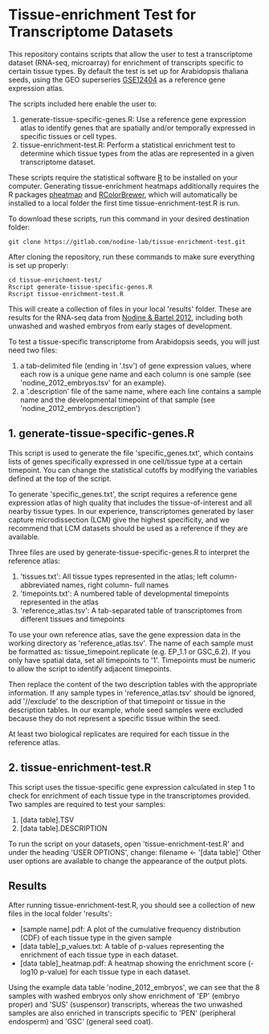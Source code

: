 # Tissue-enrichment Test for Transcriptome Datasets
This repository contains scripts that allow the user to test a transcriptome dataset (RNA-seq, microarray)
for enrichment of transcripts specific to certain tissue types. By default the test is set up for
Arabidopsis thaliana seeds, using the GEO superseries [GSE12404](https://www.ncbi.nlm.nih.gov/geo/query/acc.cgi?acc=GSE12404)
as a reference gene expression atlas.

The scripts included here enable the user to:
1. generate-tissue-specific-genes.R: Use a reference gene expression atlas to identify genes that are spatially and/or temporally expressed in specific tissues or cell types.
2. tissue-enrichment-test.R: Perform a statistical enrichment test to determine which tissue types from the atlas are represented in a given transcriptome dataset.

These scripts require the statistical software [R](https://www.r-project.org/) to be installed on your
computer. Generating tissue-enrichment heatmaps additionally requires the R packages [pheatmap](https://cran.r-project.org/web/packages/pheatmap/index.html)
and [RColorBrewer](https://cran.r-project.org/web/packages/RColorBrewer/index.html), which will automatically
be installed to a local folder the first time tissue-enrichment-test.R is run.

To download these scripts, run this command in your desired destination folder:
```shell
git clone https://gitlab.com/nodine-lab/tissue-enrichment-test.git
```

After cloning the repository, run these commands to make sure everything is set up properly:
```shell
cd tissue-enrichment-test/
Rscript generate-tissue-specific-genes.R
Rscript tissue-enrichment-test.R
```

This will create a collection of files in your local 'results' folder. These are results for the
RNA-seq data from [Nodine & Bartel 2012](https://www.ncbi.nlm.nih.gov/pubmed/22266940), including
both unwashed and washed embryos from early stages of development.

To test a tissue-specific transcriptome from Arabidopsis seeds, you will just need two files:
1. a tab-delimited file (ending in '.tsv') of gene expression values, where each row is a unique gene name and each column is one sample (see 'nodine_2012_embryos.tsv' for an example).
2. a '.description' file of the same name, where each line contains a sample name and the developmental timepoint of that sample (see 'nodine_2012_embryos.description')

## 1. generate-tissue-specific-genes.R
This script is used to generate the file 'specific_genes.txt', which contains lists of genes specifically
expressed in one cell/tissue type at a certain timepoint. You can change the statistical cutoffs by modifying
the variables defined at the top of the script.

To generate 'specific_genes.txt', the script requires a reference gene expression atlas
of high quality that includes the tissue-of-interest and all nearby tissue types. In our experience,
transcriptomes generated by laser capture microdissection (LCM) give the highest specificity,
and we recommend that LCM datasets should be used as a reference if they are available.

Three files are used by generate-tissue-specific-genes.R to interpret the reference atlas:
1. 'tissues.txt': All tissue types represented in the atlas; left column- abbreviated names, right column- full names
2. 'timepoints.txt': A numbered table of developmental timepoints represented in the atlas
3. 'reference_atlas.tsv': A tab-separated table of transcriptomes from different tissues and timepoints

To use your own reference atlas, save the gene expression data in the working directory as 'reference_atlas.tsv'. The name of each sample must be
formatted as: tissue_timepoint.replicate (e.g. EP_1.1 or GSC_6.2). If you only have spatial data, set all timepoints to '1'. Timepoints must be numeric
to allow the script to identify adjacent timepoints.

Then replace the content of the two description tables with the appropriate information. If any sample types
in 'reference_atlas.tsv' should be ignored, add '//exclude' to the description of that timepoint or tissue in the description tables.
In our example, whole seed samples were excluded because they do not represent a specific tissue within the seed.

At least two biological replicates are required for each tissue in the reference atlas.

## 2. tissue-enrichment-test.R
This script uses the tissue-specific gene expression calculated in step 1 to check for enrichment of each tissue
type in the transcriptomes provided. Two samples are required to test your samples:
1. [data table].TSV
2. [data table].DESCRIPTION

To run the script on your datasets, open 'tissue-enrichment-test.R' and under the heading 'USER OPTIONS', change:
    filename <- '[data table]'
Other user options are available to change the appearance of the output plots.

## Results
After running tissue-enrichment-test.R, you should see a collection of new files in the local folder 'results':
- [sample name].pdf: A plot of the cumulative frequency distribution (CDF) of each tissue type in the given sample
- [data table]_p_values.txt: A table of p-values representing the enrichment of each tissue type in each dataset.
- [data table]_heatmap.pdf: A heatmap showing the enrichment score (-log10 p-value) for each tissue type in each dataset.

Using the example data table 'nodine_2012_embryos', we can see that the 8 samples with washed embryos only show enrichment of
'EP' (embryo proper) and 'SUS' (suspensor) transcripts, whereas the two unwashed samples are also enriched in transcripts specific to
'PEN' (peripheral endosperm) and 'GSC' (general seed coat).












